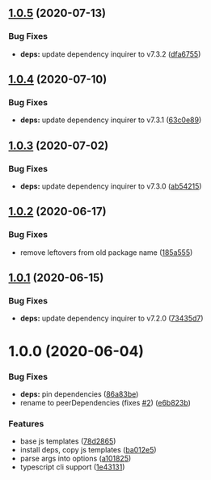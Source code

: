 ## [1.0.5](https://github.com/anthonkendel/new-webpack/compare/v1.0.4...v1.0.5) (2020-07-13)


### Bug Fixes

* **deps:** update dependency inquirer to v7.3.2 ([dfa6755](https://github.com/anthonkendel/new-webpack/commit/dfa6755271ba7b6c43fa6b0ee3203d4dfb5d1501))

## [1.0.4](https://github.com/anthonkendel/new-webpack/compare/v1.0.3...v1.0.4) (2020-07-10)


### Bug Fixes

* **deps:** update dependency inquirer to v7.3.1 ([63c0e89](https://github.com/anthonkendel/new-webpack/commit/63c0e893176641240ead5fce9196ec6373d92c74))

## [1.0.3](https://github.com/anthonkendel/new-webpack/compare/v1.0.2...v1.0.3) (2020-07-02)


### Bug Fixes

* **deps:** update dependency inquirer to v7.3.0 ([ab54215](https://github.com/anthonkendel/new-webpack/commit/ab5421536d869d915e350735f63ee86e2a6e22ca))

## [1.0.2](https://github.com/anthonkendel/new-webpack/compare/v1.0.1...v1.0.2) (2020-06-17)


### Bug Fixes

* remove leftovers from old package name ([185a555](https://github.com/anthonkendel/new-webpack/commit/185a555a772d59b2ca22f74e9dbab4044723ee12))

## [1.0.1](https://github.com/anthonkendel/new-webpack/compare/v1.0.0...v1.0.1) (2020-06-15)


### Bug Fixes

* **deps:** update dependency inquirer to v7.2.0 ([73435d7](https://github.com/anthonkendel/new-webpack/commit/73435d707ff406866fead3a0d6e0044b2565ee89))

# 1.0.0 (2020-06-04)


### Bug Fixes

* **deps:** pin dependencies ([86a83be](https://github.com/anthonkendel/new-webpack/commit/86a83be4638140adaea6520ca00411d4d4a667e6))
* rename to peerDependencies (fixes [#2](https://github.com/anthonkendel/new-webpack/issues/2)) ([e6b823b](https://github.com/anthonkendel/new-webpack/commit/e6b823be85030b7e70a0d4c9f31f52d08f5c31e9))


### Features

* base js templates ([78d2865](https://github.com/anthonkendel/new-webpack/commit/78d28657a3dea5d5aa0ae87efa54ffb9b4393db5))
* install deps, copy js templates ([ba012e5](https://github.com/anthonkendel/new-webpack/commit/ba012e5f330ea3a2e449c22e46ab0e1e26edb61e))
* parse args into options ([a101825](https://github.com/anthonkendel/new-webpack/commit/a101825bcf9e5a00beaaec2c588163db8c5f68c2))
* typescript cli support ([1e43131](https://github.com/anthonkendel/new-webpack/commit/1e4313154794ebd8065ab0daf9c7c7684e68f6d5))
